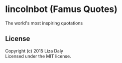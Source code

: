# lincolnbot (Famus Quotes)

The world's most inspiring quotations

## License
Copyright (c) 2015 Liza Daly  
Licensed under the MIT license.
